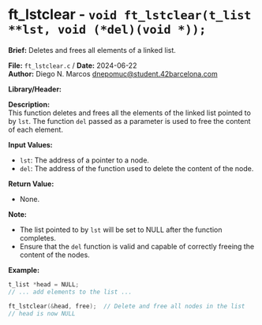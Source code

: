 # ft_lstclear - `void ft_lstclear(t_list **lst, void (*del)(void *));`

**Brief:**
Deletes and frees all elements of a linked list.

**File:** `ft_lstclear.c` / **Date:** 2024-06-22  
**Author:** Diego N. Marcos <dnepomuc@student.42barcelona.com>

**Library/Header:**



**Description:**  
This function deletes and frees all the elements of the linked list pointed to by `lst`. The function `del` passed as a parameter is used to free the content of each element.

**Input Values:**  
* `lst`: The address of a pointer to a node.
* `del`: The address of the function used to delete the content of the node.

**Return Value:**  
* None.

**Note:**
- The list pointed to by `lst` will be set to NULL after the function completes.
- Ensure that the `del` function is valid and capable of correctly freeing the content of the nodes.

**Example:**  
```c
t_list *head = NULL;
// ... add elements to the list ...

ft_lstclear(&head, free);  // Delete and free all nodes in the list
// head is now NULL
